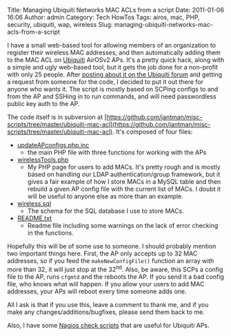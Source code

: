Title: Managing Ubiquiti Networks MAC ACLs from a script
Date: 2011-01-06 16:06
Author: admin
Category: Tech HowTos
Tags: airos, mac, PHP, security, ubiquiti, wap, wireless
Slug: managing-ubiquiti-networks-mac-acls-from-a-script

I have a small web-based tool for allowing members of an organization to
register their wireless MAC addresses, and then automatically adding
them to the MAC ACL on [Ubiquiti](http://www.ubnt.com) AirOSv2 APs. It's
a pretty quick hack, along with a simple and ugly web-based tool, but it
gets the job done for a non-profit with only 25 people. After [posting
about it on the Ubiquiti
forum](http://www.ubnt.com/forum/showthread.php?t=21133) and getting a
request from someone for the code, I decided to put it out there for
anyone who wants it. The script is mostly based on SCPing configs to and
from the AP and SSHing in to run commands, and will need passwordless
public key auth to the AP.

The code itself is in subversion at
[https://github.com/jantman/misc-scripts/tree/master/ubiquiti-mac-acl](https://github.com/jantman/misc-scripts/tree/master/ubiquiti-mac-acl).
It's composed of four files:

-   [updateAPconfigs.php.inc](https://github.com/jantman/misc-scripts/blob/master/ubiquiti-mac-acl/updateAPconfigs.php.inc)
    - the main PHP file with three functions for working with the APs
-   [wirelessTools.php](https://github.com/jantman/misc-scripts/blob/master/ubiquiti-mac-acl/wirelessTools.php)
    - My PHP page for users to add MACs. It's pretty rough and is mostly
    based on handling our LDAP authentication/group framework, but it
    gives a fair example of how I store MACs in a MySQL table and then
    rebuild a given AP config file with the current list of MACs. I
    doubt it will be useful to anyone else as more than an example.
-   [wireless.sql](https://github.com/jantman/misc-scripts/blob/master/ubiquiti-mac-acl/wireless.sql)
    - The schema for the SQL database I use to store MACs.
-   [README.txt](https://github.com/jantman/misc-scripts/blob/master/ubiquiti-mac-acl/README.txt)
    - Readme file including some warnings on the lack of error checking
    in the functions.

Hopefully this will be of some use to someone. I should probably mention
two important things here. First, the AP only accepts up to 32 MAC
addresses, so if you feed the `makeNewConfigFile()` function an array
with more than 32, it will just stop at the 32<sup>nd</sup>. Also, be aware, this
SCPs a config file to the AP, runs `cfgmtd` and the reboots the AP. If
you send it a bad config file, who knows what will happen. If you allow
your users to add MAC addresses, your APs will reboot every time someone
adds one.

All I ask is that if you use this, leave a comment to thank me, and if
you make any changes/additions/bugfixes, please send them back to me.

Also, I have some [Nagios check scripts](/2010/03/nagios-check-scripts/)
that are useful for Ubiquiti APs.
